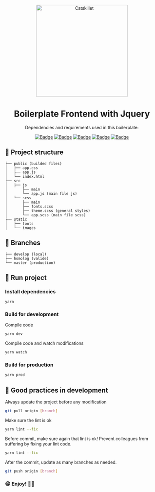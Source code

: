 <p align="center" id="sobre">
<img  src="https://uploaddeimagens.com.br/images/003/855/901/full/catskillet.png" alt="Catskillet"  title="Catskillet" width="300">
</p>
<h1 align="center">Boilerplate Frontend with Jquery</h1>
<div align="center">
Dependencies and requirements used in this boilerplate:

[![Badge](https://img.shields.io/badge/NodeJS-16.13.2-lightblue?style=for-the-badge&logo=Node.js)](https://nodejs.org/en/)
[![Badge](https://img.shields.io/badge/Npm-8.1.2-lightblue?style=for-the-badge&logo=npm)](https://www.npmjs.com/)
[![Badge](https://img.shields.io/badge/jQuery-^3.6.0-lightblue?style=for-the-badge&logo=jquery)](https://api.jquery.com/)
[![Badge](https://img.shields.io/badge/Bootstrap-5.0.2-lightblue?style=for-the-badge&logo=bootstrap)](https://getbootstrap.com/docs/5.0/getting-started/introduction/)
[![Badge](https://img.shields.io/badge/Animate.css-^4.1.1-lightblue?style=for-the-badge&logo=css3)](https://animate.style/)
</div>
<div id="tabela-de-conteudo">

## 📑 Project structure

```
├── public (builded files)
│   ├── app.css
│   ├── app.js
│   └── index.html
├── src
│   ├── js
│       ├── main
│       └── app.js (main file js)
│   └── scss
│       ├── main
│       ├── fonts.scss
│       ├── theme.scss (general styles)
│       └── app.scss (main file scss)
├── static
│   ├── fonts
│   └── images
```

## 📑 Branches

```
├── develop (local)
├── homolog (valide)
└── master (production)
```

## 📑 Run project
### Install dependencies
```bash
yarn
```

### Build for development
Compile code
```bash
yarn dev
```
Compile code and watch modifications
```bash
yarn watch
```

### Build for production
```bash
yarn prod
```

## 📑 Good practices in development
Always update the project before any modification
```bash
git pull origin [branch]
```

Make sure the lint is ok
```bash
yarn lint --fix
```

Before commit, make sure again that lint is ok! Prevent colleagues from suffering by fixing your lint code.
```bash
yarn lint --fix
```

After the commit, update as many branches as needed.
```bash
git push origin [branch]
```

### 😁 Enjoy! 👍🏼
